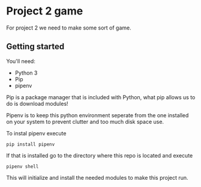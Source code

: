 # Project 2 game
For project 2 we need to make some sort of game.

## Getting started
You'll need:
- Python 3
- Pip
- pipenv

Pip is a package manager that is included with Python, what pip allows us to do is download modules!

Pipenv is to keep this python environment seperate from the one installed on your system to prevent clutter and too much
disk space use.

To instal pipenv execute
```
pip install pipenv
```

If that is installed go to the directory where this repo is located and execute
```
pipenv shell
```

This will initialize and install the needed modules to make this project run.
